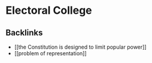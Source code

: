 # Electoral College



## Backlinks

-   [[the Constitution is designed to limit popular power]]
-   [[problem of representation]]
